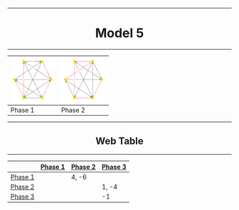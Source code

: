 
<div align="center">

---
# Model 5 #
---

|<img src="./model5_phase_0.png" width="100" height="100"> |<img src="./model5_phase_1.png" width="100" height="100"> |
|---|---|
|Phase 1|Phase 2|
        
---
## Web Table ##
---
||[Phase 1](./model5_phase_0.png)|[Phase 2](./model5_phase_1.png)|[Phase 3](./model5_phase_2.png)|
|---|---|---|---|
[Phase 1](./model5_phase_0.png)||4, -6||
[Phase 2](./model5_phase_1.png)|||1, -4|
[Phase 3](./model5_phase_2.png)|||-1|

</div>
